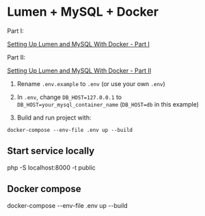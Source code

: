 # Lumen + MySQL + Docker

Part I:

[Setting Up Lumen and MySQL With Docker - Part I](https://yossiabramov.com/blog/setting-up-lumen-and-mysql-with-docker-part-i)

Part II:

[Setting Up Lumen and MySQL With Docker - Part II](https://yossiabramov.com/blog/setting-up-lumen-and-mysql-with-docker-part-ii)

1. Rename `.env.example` to `.env` (or use your own `.env`)

2. In `.env`, change `DB_HOST=127.0.0.1` to `DB_HOST=your_mysql_container_name` (`DB_HOST=db` in this example)

3. Build and run project with:

```
docker-compose --env-file .env up --build
```

## Start service locally
php -S localhost:8000 -t public

## Docker compose
docker-compose --env-file .env up --build